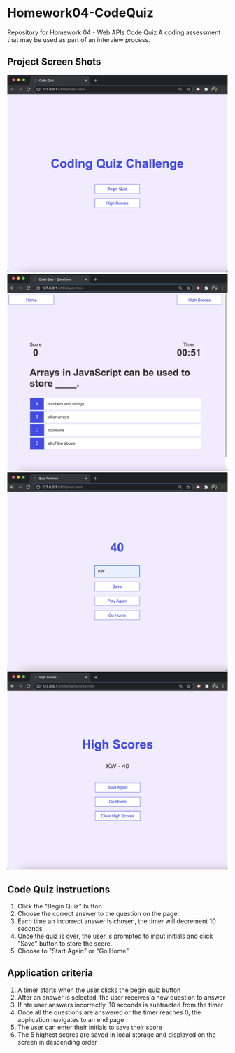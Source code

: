 # Homework04-CodeQuiz
Repository for Homework 04 - Web APIs Code Quiz
A coding assessment that may be used as part of an interview process.

## Project Screen Shots
![index page](/screenshots/HW4index.png)
![quiz page](/screenshots/HW4quiz.png)
![end page](/screenshots/HW4end.png)
![highscores page](/screenshots/HW4highscores.png)

## Code Quiz instructions
1. Click the "Begin Quiz" button
2. Choose the correct answer to the question on the page.
3. Each time an incorrect answer is chosen, the timer will decrement 10 seconds
4. Once the quiz is over, the user is prompted to input initials and click "Save" button to store the score.
5. Choose to "Start Again" or "Go Home"

## Application criteria
1. A timer starts when the user clicks the begin quiz button
2. After an answer is selected, the user receives a new question to answer
3. If hte user answers incorrectly, 10 seconds is subtracted from the timer
4. Once all the questions are answered or the timer reaches 0, the application navigates to an end page
5. The user can enter their initials to save their score
6. The 5 highest scores are saved in local storage and displayed on the screen in descending order



